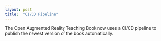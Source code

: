 ```yaml
---
layout: post
title:  "CI/CD Pipeline"
---
```


The Open Augmented Reality Teaching Book now uses a CI/CD pipeline to publish the newest version of the book automatically.
